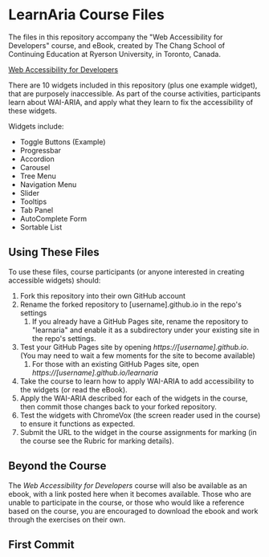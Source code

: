 # LearnAria Course Files
The files in this repository accompany the "Web Accessibility for Developers" course, and eBook, created by The Chang School of Continuing Education at Ryerson University, in Toronto, Canada.

[Web Accessibility for Developers](https://de.ryerson.ca/wa/advanced/)

There are 10 widgets included in this repository (plus one example widget), that are purposely inaccessible. As part of the course activities, participants learn about WAI-ARIA, and apply what they learn to fix the accessibility of these widgets. 

Widgets include:

* Toggle Buttons (Example)
* Progressbar
* Accordion
* Carousel
* Tree Menu
* Navigation Menu
* Slider
* Tooltips
* Tab Panel
* AutoComplete Form
* Sortable List

## Using These Files
To use these files, course participants (or anyone interested in creating accessible widgets) should:

1. Fork this repository into their own GitHub account
1. Rename the forked repository to [username].github.io in the repo's settings
	1. If you already have a GitHub Pages site, rename the repository to "learnaria" and enable it as a subdirectory under your existing site in the repo's settings.
1. Test your GitHub Pages site by opening _https://[username].github.io_. (You may need to wait a few moments for the site to become available)
	1. For those with an existing GitHub Pages site, open _https://[username].github.io/learnaria_
1. Take the course to learn how to apply WAI-ARIA to add accessibility to the widgets (or read the eBook).
1. Apply the WAI-ARIA described for each of the widgets in the course, then commit those changes back to your forked repository.
1. Test the widgets with ChromeVox (the screen reader used in the course) to ensure it functions as expected.
1. Submit the URL to the widget in the course assignments for marking (in the course see the Rubric for marking details).

## Beyond the Course
The _Web Accessibility for Developers_ course will also be available as an ebook, with a link posted here when it becomes available. Those who are unable to participate in the course, or those who would like a reference based on the course, you are encouraged to download the ebook and work through the exercises on their own.

## First Commit

